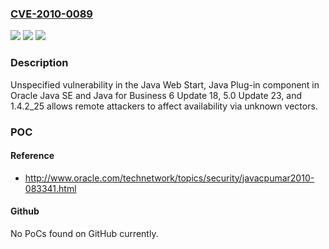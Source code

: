 ### [CVE-2010-0089](https://cve.mitre.org/cgi-bin/cvename.cgi?name=CVE-2010-0089)
![](https://img.shields.io/static/v1?label=Product&message=n%2Fa&color=blue)
![](https://img.shields.io/static/v1?label=Version&message=n%2Fa&color=blue)
![](https://img.shields.io/static/v1?label=Vulnerability&message=n%2Fa&color=brighgreen)

### Description

Unspecified vulnerability in the Java Web Start, Java Plug-in component in Oracle Java SE and Java for Business 6 Update 18, 5.0 Update 23, and 1.4.2_25 allows remote attackers to affect availability via unknown vectors.

### POC

#### Reference
- http://www.oracle.com/technetwork/topics/security/javacpumar2010-083341.html

#### Github
No PoCs found on GitHub currently.

